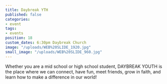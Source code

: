 ```yaml
---
title: Daybreak YTH
published: false
categories:
- event
tags:
- events
position: 18
custom_dates: 6:30pm Daybreak Church
image: "/uploads/WEB%20SLIDE_1920.jpg"
small_image: "/uploads/WEB%20SLIDE_960.jpg"
---
```


Whether you are a mid school or high school student, DAYBREAK YOUTH is the place where we can connect, have fun, meet friends, grow in faith, and learn how to make a difference in our world!